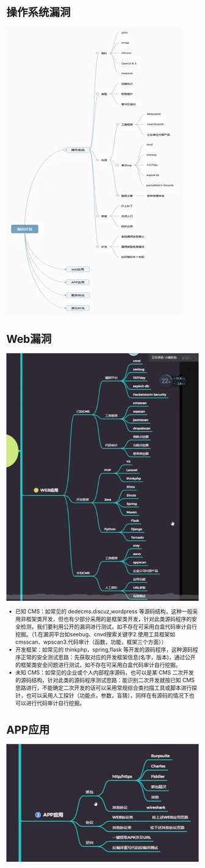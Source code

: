 # 操作系统漏洞

![image](images/9ECB3B87EB8F4521A87FE6ABDA6A1CDFclipboard.png)

# Web漏洞

![image](images/CF72D56E526B427C8A7064D6664BE827clipboard.png)

- 已知 CMS：如常见的 dedecms.discuz,wordpress 等源码结构，这种一般采用非框架类开发，但也有少部分采用的是框架类开发，针对此类源码程序的安全检测，我们要利用公开的漏洞进行测试，如不存在可采用白盒代码审计自行挖掘。（1.在漏洞平台如seebug、cnvd搜索关键字2.使用工具框架如cmsscan、wpscan3.代码审计（函数，功能，框架三个方面）） 
- 开发框架：如常见的 thinkphp，spring,flask 等开发的源码程序，这种源码程序正常的安全测试思路：先获取对应的开发框架信息(名字，版本)，通过公开的框架类安全问题进行测试，如不存在可采用白盒代码审计自行挖掘。 
- 未知 CMS：如常见的企业或个人内部程序源码，也可以是某 CMS 二次开发的源码结构，针对此类的源码程序测试思路：能识别二次开发就按已知 CMS 思路进行，不能确定二次开发的话可以采用常规综合类扫描工具或脚本进行探针，也可以采用人工探针（功能点，参数，盲猜），同样在有源码的情况下也可以进行代码审计自行挖掘。
 
# APP应用

![image](images/B5739579B15F4FAFABD7BD8DFC343379clipboard.png)